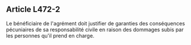 ## Article L472-2

Le bénéficiaire de l'agrément doit justifier de garanties des conséquences pécuniaires de sa responsabilité
civile en raison des dommages subis par les personnes qu'il prend en charge.

